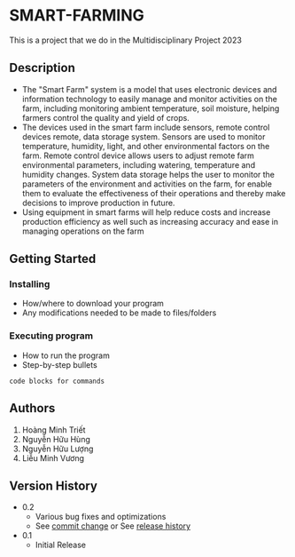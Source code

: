# SMART-FARMING
This is a project that we do in the Multidisciplinary Project 2023
## Description
* The "Smart Farm" system is a model that uses electronic devices and information technology to easily manage and monitor activities on the farm, including monitoring ambient temperature, soil moisture, helping farmers control the quality and yield of crops.
* The devices used in the smart farm include sensors, remote control devices remote, data storage system. Sensors are used to monitor temperature, humidity, light, and   other environmental factors on the farm. Remote control device allows users to adjust remote farm environmental parameters, including watering, temperature and humidity changes. System data storage helps the user to monitor the parameters of the environment and activities on the farm, for enable them to evaluate the effectiveness of their operations and thereby make decisions to improve production in future.
* Using equipment in smart farms will help reduce costs and increase production efficiency as well such as increasing accuracy and ease in managing operations on the farm

## Getting Started
### Installing

* How/where to download your program
* Any modifications needed to be made to files/folders

### Executing program

* How to run the program
* Step-by-step bullets
```
code blocks for commands
```

## Authors
1. Hoàng Minh Triết 
2. Nguyễn Hữu Hùng
3. Nguyễn Hữu Lượng
4. Liễu Minh Vương

## Version History

* 0.2
    * Various bug fixes and optimizations
    * See [commit change]() or See [release history]()
* 0.1
    * Initial Release
